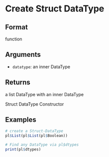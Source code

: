# Create Struct DataType

## Format

function

## Arguments

- `datatype`: an inner DataType

## Returns

a list DataType with an inner DataType

Struct DataType Constructor

## Examples

```r
# create a Struct-DataType
pl$List(pl$List(pl$Boolean))

# Find any DataType via pl$dtypes
print(pl$dtypes)
```